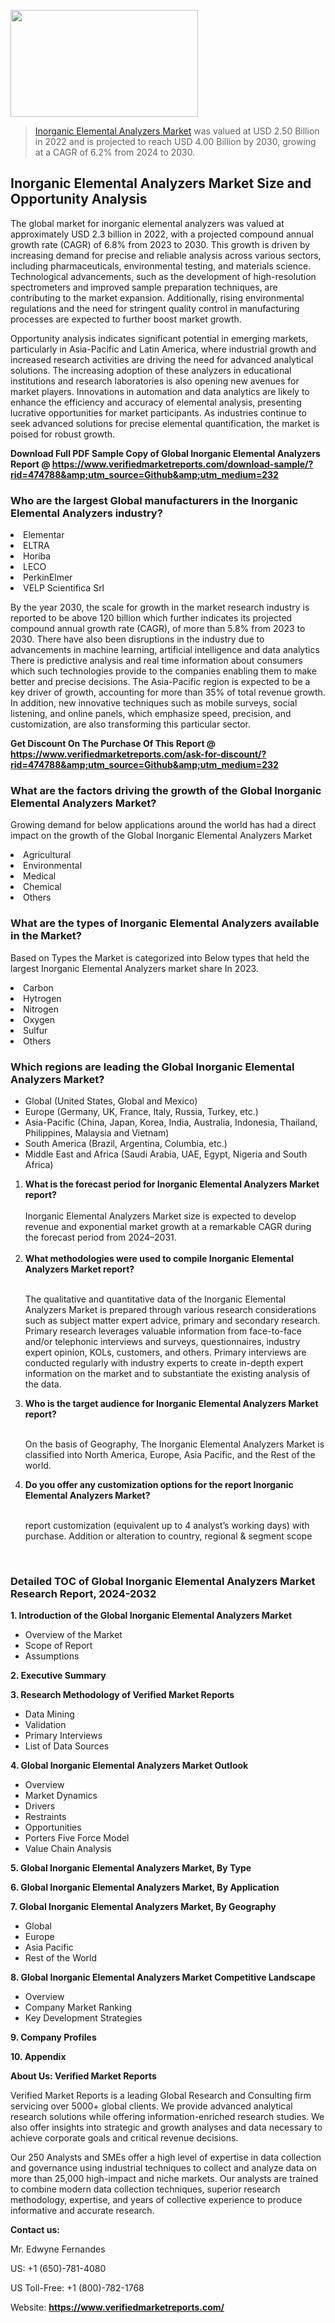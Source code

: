 
<img src="https://ffe5etoiles.com/wp-content/uploads/2024/12/MST1-300x171.png" alt="" width="300" height="171" class="alignnone size-medium wp-image-20088" /><blockquote><p><p><a href="https://www.verifiedmarketreports.com/download-sample/?rid=474788&utm_source=Github&utm_medium=232" target="_blank">Inorganic Elemental Analyzers Market</a> was valued at USD 2.50 Billion in 2022 and is projected to reach USD 4.00 Billion by 2030, growing at a CAGR of 6.2% from 2024 to 2030.</p></blockquote><p><h2>Inorganic Elemental Analyzers Market Size and Opportunity Analysis</h2><p>The global market for inorganic elemental analyzers was valued at approximately USD 2.3 billion in 2022, with a projected compound annual growth rate (CAGR) of 6.8% from 2023 to 2030. This growth is driven by increasing demand for precise and reliable analysis across various sectors, including pharmaceuticals, environmental testing, and materials science. Technological advancements, such as the development of high-resolution spectrometers and improved sample preparation techniques, are contributing to the market expansion. Additionally, rising environmental regulations and the need for stringent quality control in manufacturing processes are expected to further boost market growth.</p><p>Opportunity analysis indicates significant potential in emerging markets, particularly in Asia-Pacific and Latin America, where industrial growth and increased research activities are driving the need for advanced analytical solutions. The increasing adoption of these analyzers in educational institutions and research laboratories is also opening new avenues for market players. Innovations in automation and data analytics are likely to enhance the efficiency and accuracy of elemental analysis, presenting lucrative opportunities for market participants. As industries continue to seek advanced solutions for precise elemental quantification, the market is poised for robust growth.</p></p><p class=""><strong>Download Full PDF Sample Copy of Global Inorganic Elemental Analyzers Report @ <a href="https://www.verifiedmarketreports.com/download-sample/?rid=474788&amp;utm_source=Github&amp;utm_medium=232" target="_blank">https://www.verifiedmarketreports.com/download-sample/?rid=474788&amp;utm_source=Github&amp;utm_medium=232</a></strong></p><h3 id="" class="">Who are the largest Global manufacturers in the Inorganic Elemental Analyzers industry?</h3><p><li>Elementar</li><li> ELTRA</li><li> Horiba</li><li> LECO</li><li> PerkinElmer</li><li> VELP Scientifica Srl</li></p><div class=""><div class="" dir="" data-message-author-role="" data-message-id="" data-message-model-slug=""><div class=""><div class=""><div class=""><div class="" dir="" data-message-author-role="" data-message-id="" data-message-model-slug=""><div class=""><div class=""><p>By the year 2030, the scale for growth in the market research industry is reported to be above 120 billion which further indicates its projected compound annual growth rate (CAGR), of more than 5.8% from 2023 to 2030. There have also been disruptions in the industry due to advancements in machine learning, artificial intelligence and data analytics There is predictive analysis and real time information about consumers which such technologies provide to the companies enabling them to make better and precise decisions. The Asia-Pacific region is expected to be a key driver of growth, accounting for more than 35% of total revenue growth. In addition, new innovative techniques such as mobile surveys, social listening, and online panels, which emphasize speed, precision, and customization, are also transforming this particular sector.</p><p><strong>Get Discount On The Purchase Of This Report @&nbsp; <a href="https://www.verifiedmarketreports.com/ask-for-discount/?rid=474788&amp;utm_source=Github&amp;utm_medium=232" target="_blank">https://www.verifiedmarketreports.com/ask-for-discount/?rid=474788&amp;utm_source=Github&amp;utm_medium=232</a></strong></p></div></div></div></div></div></div></div></div><h3 id="" class="">What are the factors driving the growth of the Global Inorganic Elemental Analyzers Market?</h3><p id="" class="">Growing demand for below applications around the world has had a direct impact on the growth of the Global Inorganic Elemental Analyzers Market</p><p id="" class=""><li>Agricultural</li><li> Environmental</li><li> Medical</li><li> Chemical</li><li> Others</li></p><h3 id="" class="">What are the types of Inorganic Elemental Analyzers available in the Market?</h3><p id="" class="">Based on Types the Market is categorized into Below types that held the largest Inorganic Elemental Analyzers market share In 2023.</p><p id="" class=""><li>Carbon</li><li> Hytrogen</li><li> Nitrogen</li><li> Oxygen</li><li> Sulfur</li><li> Others</li></p><h3 id="" class="">Which regions are leading the Global Inorganic Elemental Analyzers Market?</h3><ul><li>Global (United States, Global and Mexico)</li><li>Europe (Germany, UK, France, Italy, Russia, Turkey, etc.)</li><li>Asia-Pacific (China, Japan, Korea, India, Australia, Indonesia, Thailand, Philippines, Malaysia and Vietnam)</li><li>South America (Brazil, Argentina, Columbia, etc.)</li><li>Middle East and Africa (Saudi Arabia, UAE, Egypt, Nigeria and South Africa)</li></ul><p><ol><li><strong>What is the forecast period for Inorganic Elemental Analyzers Market report?<br /></strong><br /><span data-sheets-root="1" data-sheets-value="{&quot;1&quot;:2,&quot;2&quot;:&quot;XXXX size is expected to develop revenue and exponential market growth at a remarkable CAGR during the forecast period from 2024&ndash;2030.&quot;}" data-sheets-userformat="{&quot;2&quot;:12674,&quot;4&quot;:{&quot;1&quot;:2,&quot;2&quot;:16776960},&quot;10&quot;:2,&quot;11&quot;:0,&quot;15&quot;:&quot;Arial&quot;,&quot;16&quot;:12}">Inorganic Elemental Analyzers Market size is expected to develop revenue and exponential market growth at a remarkable CAGR during the forecast period from 2024&ndash;2031.</span><br /><br /></li><li><strong>What methodologies were used to compile Inorganic Elemental Analyzers Market report?<br /><br /></strong><p>The qualitative and quantitative data of the&nbsp;Inorganic Elemental Analyzers Market is prepared through various research considerations such as subject matter expert advice, primary and secondary research. Primary research leverages valuable information from face-to-face and/or telephonic interviews and surveys, questionnaires, industry expert opinion, KOLs, customers, and others. Primary interviews are conducted regularly with industry experts to create in-depth expert information on the market and to substantiate the existing analysis of the data.&nbsp;</p></li><li><strong>Who is the target audience for Inorganic Elemental Analyzers Market report?<br /><br /></strong><p>On the basis of Geography, The&nbsp;Inorganic Elemental Analyzers Market is classified into North America, Europe, Asia Pacific, and the Rest of the world.</p></li><li><strong>Do you offer any customization options for the report Inorganic Elemental Analyzers Market?<br /><br /></strong><p>report customization (equivalent up to 4 analyst&rsquo;s working days) with purchase. Addition or alteration to country, regional &amp; segment scope</p><p>&nbsp;</p></li></ol></p><h3 id="" class="">Detailed TOC of Global Inorganic Elemental Analyzers Market Research Report, 2024-2032</h3><p id="" class=""><strong>1. Introduction of the Global Inorganic Elemental Analyzers Market</strong></p><ul><li>Overview of the Market</li><li>Scope of Report</li><li>Assumptions</li></ul><p id="" class=""><strong>2. Executive Summary</strong></p><p id="" class=""><strong>3. Research Methodology of&nbsp;Verified Market Reports</strong></p><ul><li>Data Mining</li><li>Validation</li><li>Primary Interviews</li><li>List of Data Sources</li></ul><p id="" class=""><strong>4. Global Inorganic Elemental Analyzers Market Outlook</strong></p><ul><li>Overview</li><li>Market Dynamics</li><li>Drivers</li><li>Restraints</li><li>Opportunities</li><li>Porters Five Force Model</li><li>Value Chain Analysis</li></ul><p id="" class=""><strong>5. Global Inorganic Elemental Analyzers Market, By&nbsp;Type</strong></p><p id="" class=""><strong>6. Global Inorganic Elemental Analyzers Market, By Application</strong></p><p id="" class=""><strong>7. Global Inorganic Elemental Analyzers Market, By Geography</strong></p><ul><li>Global</li><li>Europe</li><li>Asia Pacific</li><li>Rest of the World</li></ul><p id="" class=""><strong>8. Global Inorganic Elemental Analyzers Market Competitive Landscape</strong></p><ul><li>Overview</li><li>Company Market Ranking</li><li>Key Development Strategies</li></ul><p id="" class=""><strong>9. Company Profiles</strong></p><p id="" class=""><strong>10. Appendix</strong></p><p id="" class=""><strong>About Us: Verified Market Reports</strong></p><p id="" class="">Verified Market Reports is a leading Global Research and Consulting firm servicing over 5000+ global clients. We provide advanced analytical research solutions while offering information-enriched research studies. We also offer insights into strategic and growth analyses and data necessary to achieve corporate goals and critical revenue decisions.</p><p id="" class="">Our 250 Analysts and SMEs offer a high level of expertise in data collection and governance using industrial techniques to collect and analyze data on more than 25,000 high-impact and niche markets. Our analysts are trained to combine modern data collection techniques, superior research methodology, expertise, and years of collective experience to produce informative and accurate research.</p><p id="" class=""><strong>Contact us:</strong></p><p id="" class="">Mr. Edwyne Fernandes</p><p id="" class="">US: +1 (650)-781-4080</p><p id="" class="">US Toll-Free: +1 (800)-782-1768</p><p id="" class="">Website: <a target="" data-test-app-aware-link=""><strong>https://www.verifiedmarketreports.com/</strong></a></p>
